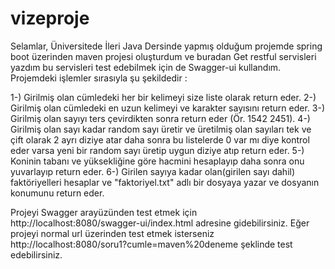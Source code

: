 # vizeproje
Selamlar, Üniversitede İleri Java Dersinde yapmış olduğum projemde spring boot üzerinden maven projesi oluşturdum ve buradan Get restful servisleri yazdım bu servisleri test edebilmek için de Swagger-ui kullandım.
Projemdeki işlemler sırasıyla şu şekildedir : 

1-) Girilmiş olan cümledeki her bir kelimeyi size liste olarak return eder.
2-) Girilmiş olan cümledeki en uzun kelimeyi ve karakter sayısını return eder. 
3-) Girilmiş olan sayıyı ters çevirdikten sonra return eder (Ör. 1542 2451).
4-) Girilmiş olan sayı kadar random sayı üretir ve üretilmiş olan sayıları tek ve çift olarak 2 ayrı diziye atar daha sonra bu listelerde 0 var mı diye kontrol eder varsa yeni bir random sayı üretip uygun diziye atıp return eder.
5-) Koninin tabanı ve yüksekliğine göre hacmini hesaplayıp daha sonra onu yuvarlayıp return eder.
6-) Girilen sayıya kadar olan(girilen sayı dahil) faktöriyelleri hesaplar ve "faktoriyel.txt" adlı bir dosyaya yazar ve dosyanın konumunu return eder. 

Projeyi Swagger arayüzünden test etmek için http://localhost:8080/swagger-ui/index.html adresine gidebilirsiniz.
Eğer projeyi normal url üzerinden test etmek isterseniz http://localhost:8080/soru1?cumle=maven%20deneme şeklinde test edebilirsiniz.
